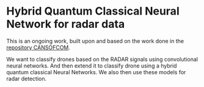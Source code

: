 # Hybrid Quantum Classical Neural Network for radar data

This is an ongoing work, built upon and based on the work done in the [repository CANSOFCOM](https://github.com/SinclairHudson/CANSOFCOM).

We want to classify drones based on the RADAR signals using convolutional neural networks. And then extend it to classify drone using a hybrid quantum classical Neural Networks. We also then use these models for radar detection. 

